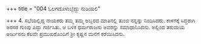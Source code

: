 +++
title = "004 ಓಲಗದೊಳುಬ್ಬೆದ್ದು ನುಡಿಯಲಿ"

+++
4. ಸಭೆಯಲ್ಲಿದ್ದ ನಾಯಕರು ತಮ್ಮ ತಮ್ಮ ಅಬ್ಬರದ ಮಾತಿನಲ್ಲಿ ತುಂಬಿ ನನ್ನನ್ನು ನಿಂದಿಸಿದರು. ಕಾಳಗಕ್ಕೆ ಸಿದ್ಧರಾಗಿ ಅರಸರ ಗುಂಪು ಎದ್ದು ಗರ್ಜಿಸಿತು. ಆ ಬಳಿಕ ಧರ್ಮರಾಜನು ಅವರನ್ನು ಸಮಾಧಾನಿಸಿದನು. ಅಲ್ಲಿಂದ ತರುವಾಯ ಅರ್ಜುನನು ಕೆಲವೇ ಪ್ರಮುಖರೊಂದಿಗೆ  ಶ್ರೀ ಕೃಷ್ಣನ ಮನೆಗೆ ಕರೆಯಿಸಿದನು.